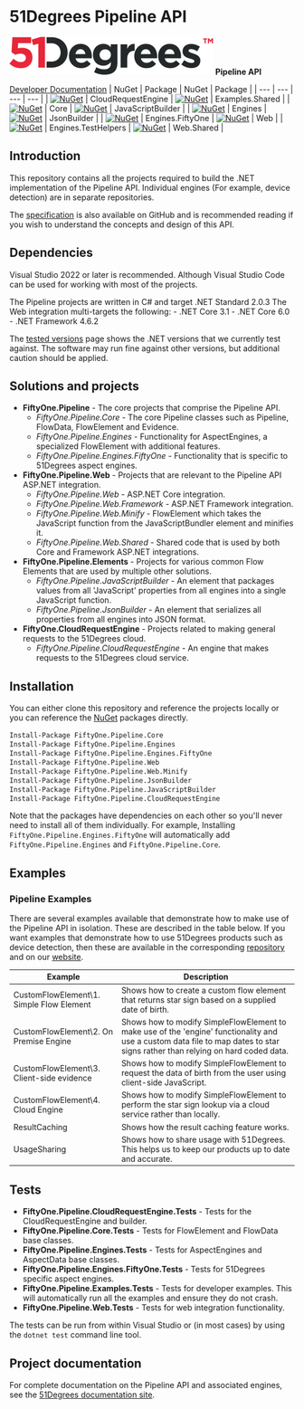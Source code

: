 # 51Degrees Pipeline API

![51Degrees](https://raw.githubusercontent.com/51Degrees/common-ci/main/images/logo/360x67.png "Data rewards the curious") **Pipeline API**

[Developer Documentation](https://51degrees.com/pipeline-dotnet/index.html?utm_source=github&utm_medium=repository&utm_content=documentation&utm_campaign=dotnet-open-source "developer documentation")
| NuGet | Package | NuGet | Package |
| --- | --- | --- | --- |
| [![NuGet](https://img.shields.io/nuget/v/FiftyOne.Pipeline.CloudRequestEngine.svg)](https://www.nuget.org/packages/FiftyOne.Pipeline.CloudRequestEngine) | CloudRequestEngine | [![NuGet](https://img.shields.io/nuget/v/FiftyOne.Pipeline.Examples.Shared.svg)](https://www.nuget.org/packages/FiftyOne.Pipeline.Examples.Shared) | Examples.Shared |
| [![NuGet](https://img.shields.io/nuget/v/FiftyOne.Pipeline.Core.svg)](https://www.nuget.org/packages/FiftyOne.Pipeline.Core) | Core | [![NuGet](https://img.shields.io/nuget/v/FiftyOne.Pipeline.JavaScriptBuilder.svg)](https://www.nuget.org/packages/FiftyOne.Pipeline.JavaScriptBuilder) | JavaScriptBuilder |
| [![NuGet](https://img.shields.io/nuget/v/FiftyOne.Pipeline.Engines.svg)](https://www.nuget.org/packages/FiftyOne.Pipeline.Engines) | Engines | [![NuGet](https://img.shields.io/nuget/v/FiftyOne.Pipeline.JsonBuilder.svg)](https://www.nuget.org/packages/FiftyOne.Pipeline.JsonBuilder) | JsonBuilder |
| [![NuGet](https://img.shields.io/nuget/v/FiftyOne.Pipeline.Engines.FiftyOne.svg)](https://www.nuget.org/packages/FiftyOne.Pipeline.Engines.FiftyOne) | Engines.FiftyOne | [![NuGet](https://img.shields.io/nuget/v/FiftyOne.Pipeline.Web.svg)](https://www.nuget.org/packages/FiftyOne.Pipeline.Web) | Web |
| [![NuGet](https://img.shields.io/nuget/v/FiftyOne.Pipeline.Engines.TestHelpers.svg)](https://www.nuget.org/packages/FiftyOne.Pipeline.Engines.TestHelpers) | Engines.TestHelpers | [![NuGet](https://img.shields.io/nuget/v/FiftyOne.Pipeline.Web.Shared.svg)](https://www.nuget.org/packages/FiftyOne.Pipeline.Web.Shared) | Web.Shared |

## Introduction

This repository contains all the projects required to build the .NET implementation of the Pipeline API.
Individual engines (For example, device detection) are in separate repositories.

The [specification](https://github.com/51Degrees/specifications/blob/main/pipeline-specification/README.md)
is also available on GitHub and is recommended reading if you wish to understand
the concepts and design of this API.

## Dependencies

Visual Studio 2022 or later is recommended. Although Visual Studio Code can be used for working with most of the projects.
 
The Pipeline projects are written in C# and target .NET Standard 2.0.3
The Web integration multi-targets the following:
    - .NET Core 3.1
    - .NET Core 6.0
    - .NET Framework 4.6.2

The [tested versions](https://51degrees.com/documentation/_info__tested_versions.html) page shows the .NET versions that we currently test against. The software may run fine against other versions, but additional caution should be applied.

## Solutions and projects

- **FiftyOne.Pipeline** - The core projects that comprise the Pipeline API.
  - *FiftyOne.Pipeline.Core* - The core Pipeline classes such as Pipeline, FlowData, FlowElement and Evidence.
  - *FiftyOne.Pipeline.Engines* - Functionality for AspectEngines, a specialized FlowElement with additional features. 
  - *FiftyOne.Pipeline.Engines.FiftyOne* - Functionality that is specific to 51Degrees aspect engines.
- **FiftyOne.Pipeline.Web** - Projects that are relevant to the Pipeline API ASP.NET integration.
  - *FiftyOne.Pipeline.Web* - ASP.NET Core integration.
  - *FiftyOne.Pipeline.Web.Framework* - ASP.NET Framework integration.
  - *FiftyOne.Pipeline.Web.Minify* - FlowElement which takes the JavaScript function from the JavaScriptBundler element and minifies it.
  - *FiftyOne.Pipeline.Web.Shared* - Shared code that is used by both Core and Framework ASP.NET integrations.
- **FiftyOne.Pipeline.Elements** - Projects for various common Flow Elements that are used by multiple other solutions.
  - *FiftyOne.Pipeline.JavaScriptBuilder* - An element that packages values from all 'JavaScript' properties from all engines into a single JavaScript function.
  - *FiftyOne.Pipeline.JsonBuilder* - An element that serializes all properties from all engines into JSON format.
- **FiftyOne.CloudRequestEngine** - Projects related to making general requests to the 51Degrees cloud.
  - *FiftyOne.Pipeline.CloudRequestEngine* - An engine that makes requests to the 51Degrees cloud service.

## Installation

You can either clone this repository and reference the projects locally or you can reference the [NuGet][nuget] packages directly.

```
Install-Package FiftyOne.Pipeline.Core
Install-Package FiftyOne.Pipeline.Engines
Install-Package FiftyOne.Pipeline.Engines.FiftyOne
Install-Package FiftyOne.Pipeline.Web
Install-Package FiftyOne.Pipeline.Web.Minify
Install-Package FiftyOne.Pipeline.JsonBuilder
Install-Package FiftyOne.Pipeline.JavaScriptBuilder
Install-Package FiftyOne.Pipeline.CloudRequestEngine
```

Note that the packages have dependencies on each other so you'll never need to install all of them individually.
For example, Installing `FiftyOne.Pipeline.Engines.FiftyOne` will automatically add `FiftyOne.Pipeline.Engines` and `FiftyOne.Pipeline.Core`.

## Examples

### Pipeline Examples

There are several examples available that demonstrate how to make use of the Pipeline API in isolation. These are described in the table below.
If you want examples that demonstrate how to use 51Degrees products such as device detection, then these are available in the corresponding [repository](https://github.com/51Degrees/device-detection-dotnet) and on our [website](https://51degrees.com/documentation/_examples__device_detection__index.html).

| Example                                   | Description |
|-------------------------------------------|-------------|
| CustomFlowElement\1. Simple Flow Element  | Shows how to create a custom flow element that returns star sign based on a supplied date of birth. |
| CustomFlowElement\2. On Premise Engine    | Shows how to modify SimpleFlowElement to make use of the 'engine' functionality and use a custom data file to map dates to star signs rather than relying on hard coded data. |
| CustomFlowElement\3. Client-side evidence | Shows how to modify SimpleFlowElement to request the data of birth from the user using client-side JavaScript. |
| CustomFlowElement\4. Cloud Engine         | Shows how to modify SimpleFlowElement to perform the star sign lookup via a cloud service rather than locally. |
| ResultCaching                             | Shows how the result caching feature works. |
| UsageSharing                              | Shows how to share usage with 51Degrees. This helps us to keep our products up to date and accurate. |

## Tests

- **FiftyOne.Pipeline.CloudRequestEngine.Tests** - Tests for the CloudRequestEngine and builder.
- **FiftyOne.Pipeline.Core.Tests** - Tests for FlowElement and FlowData base classes.
- **FiftyOne.Pipeline.Engines.Tests** - Tests for AspectEngines and AspectData base classes.
- **FiftyOne.Pipeline.Engines.FiftyOne.Tests** - Tests for 51Degrees specific aspect engines.
- **FiftyOne.Pipeline.Examples.Tests** - Tests for developer examples. This will automatically run all the examples and ensure they do not crash.
- **FiftyOne.Pipeline.Web.Tests** - Tests for web integration functionality.

The tests can be run from within Visual Studio or (in most cases) by using the `dotnet test` command line tool. 

## Project documentation

For complete documentation on the Pipeline API and associated engines, see the [51Degrees documentation site][Documentation].

[Documentation]: https://51degrees.com/documentation/index.html
[nuget]: https://www.nuget.org/profiles/51Degrees

